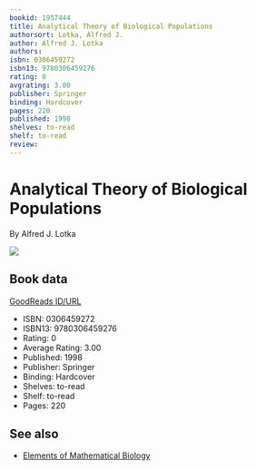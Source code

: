 ```yaml
---
bookid: 1957444
title: Analytical Theory of Biological Populations
authorsort: Lotka, Alfred J.
author: Alfred J. Lotka
authors: 
isbn: 0306459272
isbn13: 9780306459276
rating: 0
avgrating: 3.00
publisher: Springer
binding: Hardcover
pages: 220
published: 1998
shelves: to-read
shelf: to-read
review: 
---
```


# Analytical Theory of Biological Populations

By Alfred J. Lotka

![](../../1328848872l/1957444.jpg)

## Book data

[GoodReads ID/URL](https://www.goodreads.com/book/show/1957444)

- ISBN: 0306459272
- ISBN13: 9780306459276
- Rating: 0
- Average Rating: 3.00
- Published: 1998
- Publisher: Springer
- Binding: Hardcover
- Shelves: to-read
- Shelf: to-read
- Pages: 220


## See also

- [Elements of Mathematical Biology](Elements_of_Mathematical_Biology.md)
